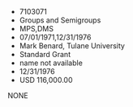 * 7103071
* Groups and Semigroups
* MPS,DMS
* 07/01/1971,12/31/1976
* Mark Benard, Tulane University
* Standard Grant
*   name not available
* 12/31/1976
* USD 116,000.00

NONE